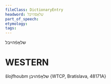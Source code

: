 ```yaml
---
fileClass: DictionaryEntry
headword: שלאָפֿהײַבל
part_of_speech: 
etymology: 
tags: 
---
```

שלאָפֿהײַבל

WESTERN
========

šlojfhoubm שלאָפֿהויבן {WTCP, Bratislava, 48171A} 
